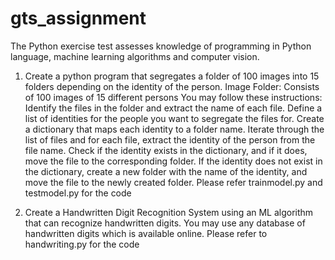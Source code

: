 # gts_assignment

The Python exercise test assesses knowledge of programming in Python language, machine learning algorithms and computer vision.


1. Create a python program that segregates a folder of 100 images into 15 folders depending on the identity of the person. 
Image Folder: Consists of 100 images of 15 different persons
You may follow these instructions:
Identify the files in the folder and extract the name of each file.
Define a list of identities for the people you want to segregate the files for.
Create a dictionary that maps each identity to a folder name.
Iterate through the list of files and for each file, extract the identity of the person from the file name.
Check if the identity exists in the dictionary, and if it does, move the file to the corresponding folder. If the identity does not exist in the dictionary, create a new folder with the name of the identity, and move the file to the newly created folder.
Please refer trainmodel.py and testmodel.py for the code

2. Create a Handwritten Digit Recognition System using an ML algorithm that can recognize handwritten digits. You may use any database of handwritten digits which is available online.
Please refer to handwriting.py for the code
